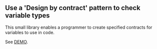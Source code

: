 ## Use a 'Design by contract' pattern to check variable types

This small library enables a programmer to create specified contracts for variables to use in code.

See [DEMO](https://kooiinc.github.io/es-contract-fiddler/Demo).
